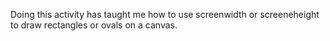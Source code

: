 Doing this activity has taught me how to use screenwidth or screeneheight to draw rectangles or ovals on a canvas.